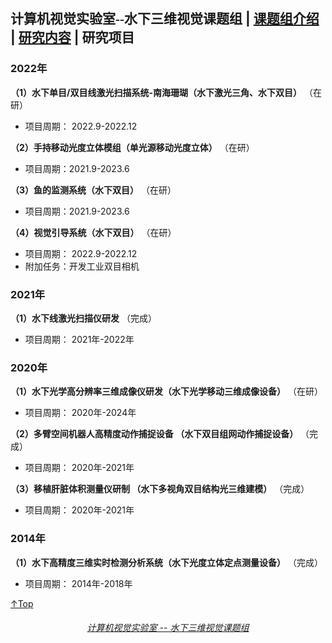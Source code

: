 ## <font face=blue>计算机视觉实验室--水下三维视觉课题组</font> | <a href="/index.html">课题组介绍</a> | <a href="/research.html">研究内容</a> | <font face=blue>研究项目</font>

### 2022年 
**（1）水下单目/双目线激光扫描系统-南海珊瑚（水下激光三角、水下双目）** （在研）
* 项目周期： 2022.9-2022.12

**（2）手持移动光度立体模组（单光源移动光度立体）** （在研）
* 项目周期：2021.9-2023.6

**（3）鱼的监测系统（水下双目）** （在研）
* 项目周期：2021.9-2023.6

**（4）视觉引导系统（水下双目）** （在研）
* 项目周期： 2022.9-2022.12
* 附加任务：开发工业双目相机

### 2021年 
**（1）水下线激光扫描仪研发** （完成）
* 项目周期： 2021年-2022年

### 2020年
**（1）水下光学高分辨率三维成像仪研发（水下光学移动三维成像设备）** （在研）
* 项目周期： 2020年-2024年

**（2）多臂空间机器人高精度动作捕捉设备 （水下双目组网动作捕捉设备）** （完成）
* 项目周期： 2020年-2021年
 
**（3）移植肝脏体积测量仪研制 （水下多视角双目结构光三维建模）** （完成）
* 项目周期： 2020年-2021年

### 2014年
**（1）水下高精度三维实时检测分析系统（水下光度立体定点测量设备）** （完成）
* 项目周期： 2014年-2018年

[↑Top](#Top)

<h6 align = "center"> <a href="/index.html">计算机视觉实验室 -- 水下三维视觉课题组</a> </h6>

